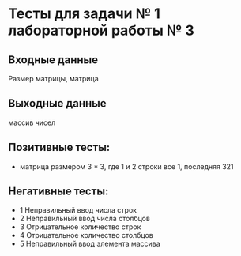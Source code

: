 # Тесты для задачи № 1 лабораторной работы № 3

## Входные данные
Размер матрицы, матрица

## Выходные данные
массив чисел

## Позитивные тесты:
- матрица размером 3 * 3, где 1 и 2 строки все 1, последняя 321

## Негативные тесты:
- 1 Неправильный ввод числа строк
- 2 Неправильный ввод числа столбцов
- 3 Отрицательное количество строк
- 4 Отрицательное количество столбцов
- 5 Неправильный ввод элемента массива

